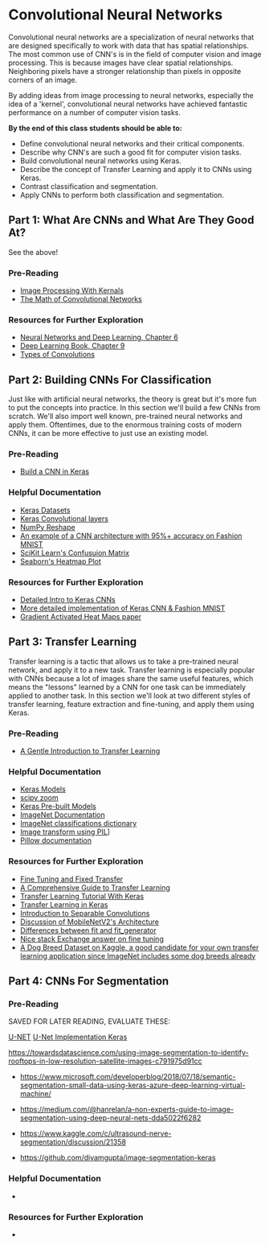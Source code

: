 # Convolutional Neural Networks

Convolutional neural networks are a specialization of neural networks that are designed specifically to work with data that has spatial relationships. The most common use of CNN's is in the field of computer vision and image processing. This is because images have clear spatial relationships. Neighboring pixels have a stronger relationship than pixels in opposite corners of an image.

By adding ideas from image processing to neural networks, especially the idea of a 'kernel', convolutional neural networks have achieved fantastic performance on a number of computer vision tasks.

**By the end of this class students should be able to:**

* Define convolutional neural networks and their critical components.
* Describe why CNN's are such a good fit for computer vision tasks.
* Build convolutional neural networks using Keras.
* Describe the concept of Transfer Learning and apply it to CNNs using Keras.
* Contrast classification and segmentation.
* Apply CNNs to perform both classification and segmentation.

## Part 1: What Are CNNs and What Are They Good At?

See the above!

### Pre-Reading

* [Image Processing With Kernals](http://setosa.io/ev/image-kernels/)
* [The Math of Convolutional Networks](https://towardsdatascience.com/gentle-dive-into-math-behind-convolutional-neural-networks-79a07dd44cf9)

### Resources for Further Exploration

* [Neural Networks and Deep Learning, Chapter 6](http://neuralnetworksanddeeplearning.com/chap6.html#introducing_convolutional_networks)
* [Deep Learning Book, Chapter 9](http://www.deeplearningbook.org/contents/convnets.html)
* [Types of Convolutions](https://towardsdatascience.com/types-of-convolutions-in-deep-learning-717013397f4d)

## Part 2: Building CNNs For Classification

Just like with artificial neural networks, the theory is great but it's more fun to put the concepts into practice. In this section we'll build a few CNNs from scratch. We'll also import well known, pre-trained neural networks and apply them. Oftentimes, due to the enormous training costs of modern CNNs, it can be more effective to just use an existing model.

### Pre-Reading

* [Build a CNN in Keras](https://towardsdatascience.com/building-a-convolutional-neural-network-cnn-in-keras-329fbbadc5f5)

### Helpful Documentation

* [Keras Datasets](https://keras.io/datasets/)
* [Keras Convolutional layers](https://keras.io/layers/convolutional/)
* [NumPy Reshape](https://docs.scipy.org/doc/numpy/reference/generated/numpy.reshape.html)
* [An example of a CNN architecture with 95%+ accuracy on Fashion MNIST](https://github.com/cmasch/zalando-fashion-mnist)
* [SciKit Learn's Confusuion Matrix](https://scikit-learn.org/stable/modules/generated/sklearn.metrics.confusion_matrix.html)
* [Seaborn's Heatmap Plot](https://seaborn.pydata.org/generated/seaborn.heatmap.html)

### Resources for Further Exploration

* [Detailed Intro to Keras CNNs](https://www.pyimagesearch.com/2018/12/31/keras-conv2d-and-convolutional-layers/)
* [More detailed implementation of Keras CNN & Fashion MNIST](https://www.pyimagesearch.com/2019/02/11/fashion-mnist-with-keras-and-deep-learning/)
* [Gradient Activated Heat Maps paper](https://arxiv.org/abs/1610.02391)

## Part 3: Transfer Learning

Transfer learning is a tactic that allows us to take a pre-trained neural network, and apply it to a new task. Transfer learning is especially popular with CNNs because a lot of images share the same useful features, which means the "lessons" learned by a CNN for one task can be immediately applied to another task. In this section we'll look at two different styles of transfer learning, feature extraction and fine-tuning, and apply them using Keras. 

### Pre-Reading

* [A Gentle Introduction to Transfer Learning](https://machinelearningmastery.com/transfer-learning-for-deep-learning/)

### Helpful Documentation

* [Keras Models](https://keras.io/models/model/)
* [scipy zoom](http://scipy.github.io/devdocs/generated/scipy.ndimage.zoom.html#scipy.ndimage.zoom)
* [Keras Pre-built Models](https://keras.io/applications/)
* [ImageNet Documentation](http://image-net.org/about-overview)
* [ImageNet classifications dictionary](https://gist.github.com/yrevar/942d3a0ac09ec9e5eb3a)
* [Image transform using PIL](https://jdhao.github.io/2017/11/06/resize-image-to-square-with-padding/)]
* [Pillow documentation](https://pillow.readthedocs.io/en/stable/)

### Resources for Further Exploration

* [Fine Tuning and Fixed Transfer](http://cs231n.github.io/transfer-learning/)
* [A Comprehensive Guide to Transfer Learning](https://towardsdatascience.com/a-comprehensive-hands-on-guide-to-transfer-learning-with-real-world-applications-in-deep-learning-212bf3b2f27a)
* [Transfer Learning Tutorial With Keras](https://www.hackerearth.com/practice/machine-learning/transfer-learning/transfer-learning-intro/tutorial/)
* [Transfer Learning in Keras](https://towardsdatascience.com/keras-transfer-learning-for-beginners-6c9b8b7143e)
* [Introduction to Separable Convolutions](https://towardsdatascience.com/a-basic-introduction-to-separable-convolutions-b99ec3102728)
* [Discussion of MobileNetV2's Architecture](https://towardsdatascience.com/mobilenetv2-inverted-residuals-and-linear-bottlenecks-8a4362f4ffd5)
* [Differences between fit and fit_generator](https://www.pyimagesearch.com/2018/12/24/how-to-use-keras-fit-and-fit_generator-a-hands-on-tutorial/)
* [Nice stack Exchange answer on fine tuning](https://datascience.stackexchange.com/questions/28383/using-a-pre-trained-cnn-classifier-and-apply-it-on-a-different-image-dataset/28387#28387)
* [A Dog Breed Dataset on Kaggle, a good candidate for your own transfer learning application since ImageNet includes some dog breeds already](https://www.kaggle.com/c/dog-breed-identification/data)

## Part 4: CNNs For Segmentation

### Pre-Reading


SAVED FOR LATER READING, EVALUATE THESE:

[U-NET](https://arxiv.org/abs/1505.04597)
[U-Net Implementation Keras](https://github.com/zhixuhao/unet)

https://towardsdatascience.com/using-image-segmentation-to-identify-rooftops-in-low-resolution-satellite-images-c791975d91cc



* https://www.microsoft.com/developerblog/2018/07/18/semantic-segmentation-small-data-using-keras-azure-deep-learning-virtual-machine/

* https://medium.com/@hanrelan/a-non-experts-guide-to-image-segmentation-using-deep-neural-nets-dda5022f6282

* https://www.kaggle.com/c/ultrasound-nerve-segmentation/discussion/21358

* https://github.com/divamgupta/image-segmentation-keras


### Helpful Documentation

*

### Resources for Further Exploration

*
